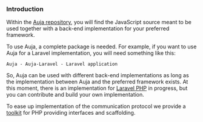 <h3 id="intro" class="anchor">Introduction</h3>
<p class="leading">
Within the <a href="https://github.com/Label305/Auja">Auja repository</a>, you will find the JavaScript source meant to be used together with a back-end implementation for your preferred framework.
</p>
To use Auja, a complete package is needed. For example, if you want to use Auja for a Laravel implementation, you will need something like this:

`Auja - Auja-Laravel - Laravel application`

So, Auja can be used with different back-end implementations as long as the implementation between Auja and the preferred framework exists.
At this moment, there is an implementation for [Laravel PHP](https://github.com/Label305/Auja-Laravel) in progress, but you can contribute and build your own implementation.

To ease up implementation of the communication protocol we provide a [toolkit](https://github.com/Label305/Auja-PHP) for PHP providing interfaces and
scaffolding.
